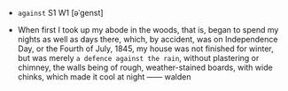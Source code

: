 - `against` S1 W1 [əˈɡenst]



- When first I took up my abode in the woods, that is, began to spend my nights as well as days there, which, by accident, was on Independence Day, or the Fourth of July, 1845, my house was not finished for winter, but was merely `a defence against the rain`, without plastering or chimney, the walls being of rough, weather-stained boards, with wide chinks, which made it cool at night —— walden